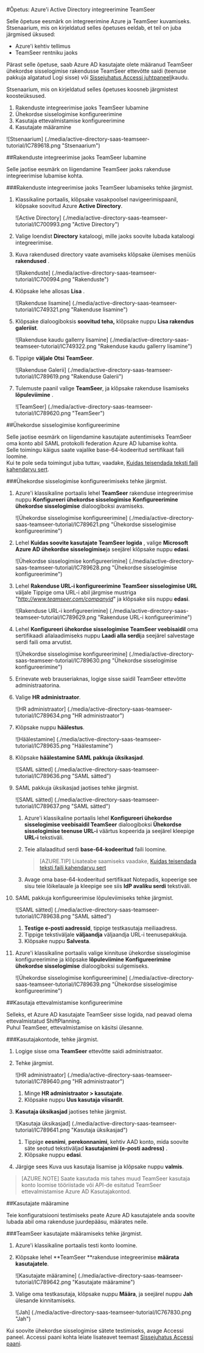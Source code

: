 <properties 
    pageTitle="Õpetus: Azure'i Active Directory integreerimine TeamSeer | Microsoft Azure'i" 
    description="Saate teada, kuidas lubada ühekordse sisselogimise, automatiseeritud ettevalmistamine ja muud Azure Active Directory TeamSeer abil!" 
    services="active-directory" 
    authors="jeevansd"  
    documentationCenter="na" 
    manager="femila"/>
<tags 
    ms.service="active-directory" 
    ms.devlang="na" 
    ms.topic="article" 
    ms.tgt_pltfrm="na" 
    ms.workload="identity" 
    ms.date="09/11/2016" 
    ms.author="jeedes" />

#<a name="tutorial-azure-active-directory-integration-with-teamseer"></a>Õpetus: Azure'i Active Directory integreerimine TeamSeer
  
Selle õpetuse eesmärk on integreerimine Azure ja TeamSeer kuvamiseks.  
Stsenaarium, mis on kirjeldatud selles õpetuses eeldab, et teil on juba järgmised üksused:

-   Azure'i kehtiv tellimus
-   TeamSeer rentniku jaoks
  
Pärast selle õpetuse, saab Azure AD kasutajate olete määranud TeamSeer ühekordse sisselogimise rakendusse TeamSeer ettevõtte saidi (teenuse pakkuja algatatud Logi sisse) või [Sissejuhatus Accessi juhtpaneeli](active-directory-saas-access-panel-introduction.md)kaudu.
  
Stsenaarium, mis on kirjeldatud selles õpetuses koosneb järgmistest koosteüksused.

1.  Rakenduste integreerimise jaoks TeamSeer lubamine
2.  Ühekordse sisselogimise konfigureerimine
3.  Kasutaja ettevalmistamise konfigureerimine
4.  Kasutajate määramine

![Stsenaarium] (./media/active-directory-saas-teamseer-tutorial/IC789618.png "Stsenaarium")

##<a name="enabling-the-application-integration-for-teamseer"></a>Rakenduste integreerimise jaoks TeamSeer lubamine
  
Selle jaotise eesmärk on liigendamine TeamSeer jaoks rakenduse integreerimise lubamise kohta.

###<a name="to-enable-the-application-integration-for-teamseer-perform-the-following-steps"></a>Rakenduste integreerimise jaoks TeamSeer lubamiseks tehke järgmist.

1.  Klassikaline portaalis, klõpsake vasakpoolsel navigeerimispaanil, klõpsake soovitud Azure **Active Directory**.

    ![Active Directory] (./media/active-directory-saas-teamseer-tutorial/IC700993.png "Active Directory")

2.  Valige loendist **Directory** kataloogi, mille jaoks soovite lubada kataloogi integreerimise.

3.  Kuva rakendused directory vaate avamiseks klõpsake ülemises menüüs **rakendused** .

    ![Rakenduste] (./media/active-directory-saas-teamseer-tutorial/IC700994.png "Rakenduste")

4.  Klõpsake lehe allosas **Lisa** .

    ![Rakenduse lisamine] (./media/active-directory-saas-teamseer-tutorial/IC749321.png "Rakenduse lisamine")

5.  Klõpsake dialoogiboksis **soovitud teha,** klõpsake nuppu **Lisa rakendus galeriist**.

    ![Rakenduse kaudu gallerry lisamine] (./media/active-directory-saas-teamseer-tutorial/IC749322.png "Rakenduse kaudu gallerry lisamine")

6.  Tippige **väljale Otsi** **TeamSeer**.

    ![Rakenduse Galerii] (./media/active-directory-saas-teamseer-tutorial/IC789619.png "Rakenduse Galerii")

7.  Tulemuste paanil valige **TeamSeer**, ja klõpsake rakenduse lisamiseks **lõpuleviimine** .

    ![TeamSeer] (./media/active-directory-saas-teamseer-tutorial/IC789620.png "TeamSeer")

##<a name="configuring-single-sign-on"></a>Ühekordse sisselogimise konfigureerimine
  
Selle jaotise eesmärk on liigendamine kasutajate autentimiseks TeamSeer oma konto abil SAML protokolli federation Azure AD lubamise kohta.  
Selle toimingu käigus saate vajalike base-64-kodeeritud sertifikaat faili loomine.  
Kui te pole seda toimingut juba tuttav, vaadake, [Kuidas teisendada teksti faili kahendarvu sert](http://youtu.be/PlgrzUZ-Y1o).

###<a name="to-configure-single-sign-on-perform-the-following-steps"></a>Ühekordse sisselogimise konfigureerimiseks tehke järgmist.

1.  Azure'i klassikaline portaalis lehel **TeamSeer** rakenduse integreerimise nuppu **Konfigureeri ühekordse sisselogimise** **Konfigureerimine ühekordse sisselogimise** dialoogiboksi avamiseks.

    ![Ühekordse sisselogimise konfigureerimine] (./media/active-directory-saas-teamseer-tutorial/IC789621.png "Ühekordse sisselogimise konfigureerimine")

2.  Lehel **Kuidas soovite kasutajate TeamSeer logida** , valige **Microsoft Azure AD ühekordse sisselogimise**ja seejärel klõpsake nuppu **edasi**.

    ![Ühekordse sisselogimise konfigureerimine] (./media/active-directory-saas-teamseer-tutorial/IC789628.png "Ühekordse sisselogimise konfigureerimine")

3.  Lehel **Rakenduse URL-i konfigureerimine** **TeamSeer sisselogimise URL** väljale Tippige oma URL-i abil järgmise mustriga "*http://www.teamseer.com/companyid*" ja klõpsake siis nuppu **edasi**.

    ![Rakenduse URL-i konfigureerimine] (./media/active-directory-saas-teamseer-tutorial/IC789629.png "Rakenduse URL-i konfigureerimine")

4.  Lehel **Konfigureeri ühekordse sisselogimise TeamSeer veebisaidil** oma sertifikaadi allalaadimiseks nuppu **Laadi alla serdi**ja seejärel salvestage serdi faili oma arvutist.

    ![Ühekordse sisselogimise konfigureerimine] (./media/active-directory-saas-teamseer-tutorial/IC789630.png "Ühekordse sisselogimise konfigureerimine")

5.  Erinevate web brauseriaknas, logige sisse saidil TeamSeer ettevõtte administraatorina.

6.  Valige **HR administraator**.

    ![HR administraator] (./media/active-directory-saas-teamseer-tutorial/IC789634.png "HR administraator")

7.  Klõpsake nuppu **häälestus**.

    ![Häälestamine] (./media/active-directory-saas-teamseer-tutorial/IC789635.png "Häälestamine")

8.  Klõpsake **häälestamine SAML pakkuja üksikasjad**.

    ![SAML sätted] (./media/active-directory-saas-teamseer-tutorial/IC789636.png "SAML sätted")

9.  SAML pakkuja üksikasjad jaotises tehke järgmist.

    ![SAML sätted] (./media/active-directory-saas-teamseer-tutorial/IC789637.png "SAML sätted")

    1.  Azure'i klassikaline portaalis lehel **Konfigureeri ühekordse sisselogimise veebisaidil TeamSeer** dialoogiboksi **Ühekordse sisselogimise teenuse URL-i** väärtus kopeerida ja seejärel kleepige **URL-i** tekstiväli.
    2.  Teie allalaaditud serdi **base-64-kodeeritud** faili loomine.  

        >[AZURE.TIP] Lisateabe saamiseks vaadake, [Kuidas teisendada teksti faili kahendarvu sert](http://youtu.be/PlgrzUZ-Y1o)

    3.  Avage oma base-64-kodeeritud sertifikaat Notepadis, kopeerige see sisu teie lõikelauale ja kleepige see siis **IdP avaliku serdi** tekstiväli.

10. SAML pakkuja konfigureerimise lõpuleviimiseks tehke järgmist.

    ![SAML sätted] (./media/active-directory-saas-teamseer-tutorial/IC789638.png "SAML sätted")

    1.  **Testige e-posti aadressid**, tippige testkasutaja meiliaadress.
    2.  Tippige tekstiväljale **väljaandja** väljaandja URL-i teenusepakkuja.
    3.  Klõpsake nuppu **Salvesta**.

11. Azure'i klassikaline portaalis valige kinnituse ühekordse sisselogimise konfigureerimine ja klõpsake **lõpuleviimine** **Konfigureerimine ühekordse sisselogimise** dialoogiboksi sulgemiseks.

    ![Ühekordse sisselogimise konfigureerimine] (./media/active-directory-saas-teamseer-tutorial/IC789639.png "Ühekordse sisselogimise konfigureerimine")

##<a name="configuring-user-provisioning"></a>Kasutaja ettevalmistamise konfigureerimine
  
Selleks, et Azure AD kasutajate TeamSeer sisse logida, nad peavad olema ettevalmistatud ShiftPlanning.  
Puhul TeamSeer, ettevalmistamise on käsitsi ülesanne.

###<a name="to-provision-a-user-accounts-perform-the-following-steps"></a>Kasutajakontode, tehke järgmist.

1.  Logige sisse oma **TeamSeer** ettevõtte saidi administraator.

2.  Tehke järgmist.

    ![HR administraator] (./media/active-directory-saas-teamseer-tutorial/IC789640.png "HR administraator")

    1.  Minge **HR administraator \> kasutajate**.
    2.  Klõpsake nuppu **Uus kasutaja viisardit**.

3.  **Kasutaja üksikasjad** jaotises tehke järgmist.

    ![Kasutaja üksikasjad] (./media/active-directory-saas-teamseer-tutorial/IC789641.png "Kasutaja üksikasjad")

    1.  Tippige **eesnimi**, **perekonnanimi**, kehtiv AAD konto, mida soovite säte seotud tekstiväljad **kasutajanimi (e-posti aadress)** .
    2.  Klõpsake nuppu **edasi**.

4.  Järgige sees Kuva uus kasutaja lisamise ja klõpsake nuppu **valmis**.

>[AZURE.NOTE] Saate kasutada mis tahes muud TeamSeer kasutaja konto loomise tööriistade või API-de esitatud TeamSeer ettevalmistamise Azure AD Kasutajakontod.

##<a name="assigning-users"></a>Kasutajate määramine
  
Teie konfiguratsiooni testimiseks peate Azure AD kasutajatele anda soovite lubada abil oma rakenduse juurdepääsu, määrates neile.

###<a name="to-assign-users-to-teamseer-perform-the-following-steps"></a>TeamSeer kasutajate määramiseks tehke järgmist.

1.  Azure'i klassikaline portaalis testi konto loomine.

2.  Klõpsake lehel **TeamSeer **rakenduse integreerimise **määrata kasutajatele**.

    ![Kasutajate määramine] (./media/active-directory-saas-teamseer-tutorial/IC789642.png "Kasutajate määramine")

3.  Valige oma testkasutaja, klõpsake nuppu **Määra**, ja seejärel nuppu **Jah** ülesande kinnitamiseks.

    ![Jah] (./media/active-directory-saas-teamseer-tutorial/IC767830.png "Jah")
  
Kui soovite ühekordse sisselogimise sätete testimiseks, avage Accessi paneel. Accessi paani kohta leiate lisateavet teemast [Sissejuhatus Accessi paani](active-directory-saas-access-panel-introduction.md).